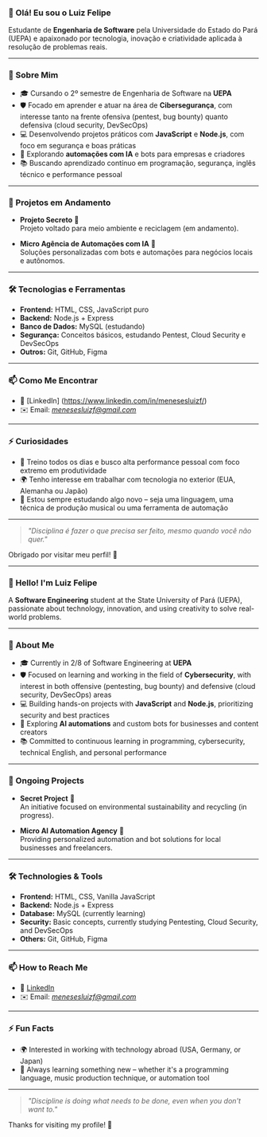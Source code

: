 ### 👋 Olá! Eu sou o Luiz Felipe

Estudante de **Engenharia de Software** pela Universidade do Estado do Pará (UEPA) e apaixonado por tecnologia, inovação e criatividade aplicada à resolução de problemas reais.

---

### 🚀 Sobre Mim

- 🎓 Cursando o 2º semestre de Engenharia de Software na **UEPA**
- 🛡️ Focado em aprender e atuar na área de **Cibersegurança**, com interesse tanto na frente ofensiva (pentest, bug bounty) quanto defensiva (cloud security, DevSecOps)
- 💻 Desenvolvendo projetos práticos com **JavaScript** e **Node.js**, com foco em segurança e boas práticas
- 🤖 Explorando **automações com IA** e bots para empresas e criadores
- 📚 Buscando aprendizado contínuo em programação, segurança, inglês técnico e performance pessoal

---

### 📌 Projetos em Andamento

- **Projeto Secreto** 🌱  
  Projeto voltado para meio ambiente e reciclagem (em andamento).

- **Micro Agência de Automações com IA** 🤖  
  Soluções personalizadas com bots e automações para negócios locais e autônomos.

---

### 🛠️ Tecnologias e Ferramentas

- **Frontend:** HTML, CSS, JavaScript puro  
- **Backend:** Node.js + Express  
- **Banco de Dados:** MySQL (estudando)  
- **Segurança:** Conceitos básicos, estudando Pentest, Cloud Security e DevSecOps  
- **Outros:** Git, GitHub, Figma

---

### 📫 Como Me Encontrar

- 💼 [LinkedIn] (https://www.linkedin.com/in/menesesluizf/)
- ✉️ Email: *menesesluizf@gmail.com*

---

### ⚡ Curiosidades

- 💪 Treino todos os dias e busco alta performance pessoal com foco extremo em produtividade
- 🌍 Tenho interesse em trabalhar com tecnologia no exterior (EUA, Alemanha ou Japão)
- 📖 Estou sempre estudando algo novo – seja uma linguagem, uma técnica de produção musical ou uma ferramenta de automação

---

> *"Disciplina é fazer o que precisa ser feito, mesmo quando você não quer."*

Obrigado por visitar meu perfil! 🚀

_________________________________________________________________________________________________________________________________________

### 👋 Hello! I'm Luiz Felipe

A **Software Engineering** student at the State University of Pará (UEPA), passionate about technology, innovation, and using creativity to solve real-world problems.

---

### 🚀 About Me

- 🎓 Currently in 2/8 of Software Engineering at **UEPA**
- 🛡️ Focused on learning and working in the field of **Cybersecurity**, with interest in both offensive (pentesting, bug bounty) and defensive (cloud security, DevSecOps) areas
- 💻 Building hands-on projects with **JavaScript** and **Node.js**, prioritizing security and best practices
- 🤖 Exploring **AI automations** and custom bots for businesses and content creators
- 📚 Committed to continuous learning in programming, cybersecurity, technical English, and personal performance

---

### 📌 Ongoing Projects

- **Secret Project** 🌱  
  An initiative focused on environmental sustainability and recycling (in progress).

- **Micro AI Automation Agency** 🤖  
  Providing personalized automation and bot solutions for local businesses and freelancers.

---

### 🛠️ Technologies & Tools

- **Frontend:** HTML, CSS, Vanilla JavaScript  
- **Backend:** Node.js + Express  
- **Database:** MySQL (currently learning)  
- **Security:** Basic concepts, currently studying Pentesting, Cloud Security, and DevSecOps  
- **Others:** Git, GitHub, Figma

---

### 📫 How to Reach Me

- 💼 [LinkedIn](https://www.linkedin.com/in/menesesluizf/)  
- ✉️ Email: *menesesluizf@gmail.com*

---

### ⚡ Fun Facts

- 🌍 Interested in working with technology abroad (USA, Germany, or Japan)
- 📖 Always learning something new – whether it's a programming language, music production technique, or automation tool

---

> *"Discipline is doing what needs to be done, even when you don't want to."*

Thanks for visiting my profile! 🚀

